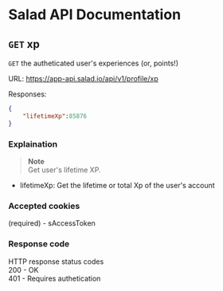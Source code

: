 # Salad API Documentation

## `GET` xp
`GET` the autheticated user's experiences (or, points!)

URL: https://app-api.salad.io/api/v1/profile/xp

Responses:
```json
{
    "lifetimeXp":85876
}
```

### Explaination
> **Note** <br>
> Get user's lifetime XP.
* lifetimeXp: Get the lifetime or total Xp of the user's account

### Accepted cookies
(required) - sAccessToken

### Response code
HTTP response status codes <br>
200	- OK <br>
401 - Requires authetication
